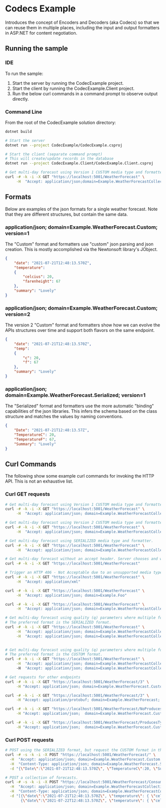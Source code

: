 ﻿# Codecs Example

Introduces the concept of Encoders and Decoders (aka Codecs) so that we can reuse them in multiple 
places, including the input and output formatters in ASP.NET for content negotiation.

## Running the sample

### IDE

To run the sample:
1. Start the server by running the CodecExample project.
2. Start the client by running the CodecExample.Client project.
3. Run the below curl commands in a command prompt to observe output directly.


### Command Line

From the root of the CodecExample solution directory:

```bash
dotnet build

# Start the server
dotnet run --project CodecExample/CodecExample.csproj

# Start the client (separate command prompt)
# This will create/update records in the database
dotnet run --project CodecExample.Client/CodecExample.Client.csproj

# Get multi-day forecast using Version 1 CUSTOM media type and formatter.
curl -# -k -i -X GET "https://localhost:5001/WeatherForecast" \
     -H  "Accept: application/json;domain=Example.WeatherForecastCollection.Custom;version=1"

```




## Formats

Below are examples of the json formats for a single weather forecast.
Note that they are different structures, but contain the same data.

### application/json; domain=Example.WeatherForecast.Custom; version=1

The "Custom" format and formatters use "custom" json parsing and json creation.
This is mostly accomplished via the Newtonsoft library's JObject.

```json
{
	"date": "2021-07-21T12:48:13.570Z",
	"temperature":
	{
		"celcius": 20,
		"farenheight": 67
	},
	"summary": "Lovely"
}
```

### application/json; domain=Example.WeatherForecast.Custom; version=2

The version 2 "Custom" format and formatters show how we can evolve the APIs
structures over time and support both flavors on the same endpoint.

```json
{
	"date": "2021-07-21T12:48:13.570Z",
	"temp":
	{
		"c": 20,
		"f": 67
	},
	"summary": "Lovely"
}
```

### application/json; domain=Example.WeatherForecast.Serialized; version=1

The "Serialized" format and formatters use the more automatic "binding" capabilities
of the json libraries. This infers the schema based on the class structure and matches
the values by naming conventions.

```json
{
	"Date": "2021-07-21T12:48:13.57Z",
	"TemperatureC": 20,
	"TemperatureF": 67,
	"Summary": "Lovely"
}
```


## Curl Commands

The following show some example curl commands for invoking the HTTP API. This is not 
an exhaustive list.

### Curl GET requests

```bash
# Get multi-day forecast using Version 1 CUSTOM media type and formatter.
curl -# -k -i -X GET "https://localhost:5001/WeatherForecast" \
     -H  "Accept: application/json; domain=Example.WeatherForecastCollection.Custom; version=1"

# Get multi-day forecast using Version 2 CUSTOM media type and formatter.
curl -# -k -i -X GET "https://localhost:5001/WeatherForecast" \
     -H  "Accept: application/json; domain=Example.WeatherForecastCollection.Custom; version=2"

# Get multi-day forecast using SERIALIZED media type and formatter.
curl -# -k -i -X GET "https://localhost:5001/WeatherForecast" \
     -H  "Accept: application/json; domain=Example.WeatherForecastCollection.Serialized; version=1"

# Get multi-day forecast without an accept header. Server chooses and will return CUSTOM format because it is the first registered formatter
curl -# -k -i -X GET "https://localhost:5001/WeatherForecast"

# Trigger an HTTP 406 - Not Acceptable due to an unsupported media type.
curl -# -k -i -X GET "https://localhost:5001/WeatherForecast" \
     -H  "Accept: application/xml"

curl -# -k -i -X GET "https://localhost:5001/WeatherForecast" \
     -H  "Accept: application/json; domain=Example.Foo"

curl -# -k -i -X GET "https://localhost:5001/WeatherForecast" \
     -H  "Accept: application/json; domain=Example.WeatherForecastCollection.Serialized; version=99"

# Get multi-day forecast using quality (q) parameters where multiple formatters are supported.
# The preferred format is the SERIALIZED format.
curl -# -k -i -X GET "https://localhost:5001/WeatherForecast" \
     -H  "Accept: application/json; domain=Example.WeatherForecastCollection.Custom; version=1; q=0.1" \
     -H  "Accept: application/json; domain=Example.WeatherForecastCollection.Serialized; version=1; q=0.9"
	

# Get multi-day forecast using quality (q) parameters where multiple formatters are supported.
# The preferred format is the CUSTOM format.
curl -# -k -i -X GET "https://localhost:5001/WeatherForecast" \
     -H  "Accept: application/json; domain=Example.WeatherForecastCollection.Custom; version=1; q=0.9"
     -H  "Accept: application/json; domain=Example.WeatherForecastCollection.Serialized; version=1; q=0.1"

# Get requests for other endpoints
curl -# -k -i -X GET "https://localhost:5001/WeatherForecast/3" \
     -H "Accept: application/json; domain=Example.WeatherForecast.Custom; version=1"

curl -# -k -i -X GET "https://localhost:5001/WeatherForecast/3" \
     -H "Accept: application/protobuf; domain=Example.WeatherForecast; version=1"

curl -# -k -i -X GET "https://localhost:5001/WeatherForecast/NoProduces/3" \
     -H "Accept: application/json;  domain=Example.WeatherForecast.Custom;  version=1, */*; q=0.1"

curl -# -k -i -X GET "https://localhost:5001/WeatherForecast/ProducesType/3" \
     -H "Accept: application/json;  domain=Example.WeatherForecast.Custom;  version=1"

```

### Curl POST requests

```bash
# POST using the SERIALIZED format, but request the CUSTOM format in the response.
curl -# -s -k -i -X POST "https://localhost:5001/WeatherForecast/" \
  -H  "Accept: application/json; domain=Example.WeatherForecast.Custom; version=1" \
  -H  "Content-Type: application/json; domain=Example.WeatherForecast.Serialized; version=1" \
  -d "{\"Date\":\"2021-07-21T12:48:13.570Z\", \"TemperatureC\":20, \"Summary\":\"Lovely\" }"
```

```bash
# POST a collection of forecasts.
curl -# -s -k -i -X POST "https://localhost:5001/WeatherForecast/ConsumesCustomCollection/" \
  -H  "Accept: application/json; domain=Example.WeatherForecastCollection.Custom; version=1" \
  -H  "Content-Type: application/json; domain=Example.WeatherForecastCollection.Custom; version=1" \
  -d "[{\"date\":\"2021-07-21T12:48:13.570Z\", \"temperature\": { \"celcius\":20 }, \"summary\":\"Lovely\" }, \
       {\"date\":\"2021-07-22T12:48:13.570Z\", \"temperature\": { \"celcius\":30 }, \"summary\":\"Hot\" }]"
```
